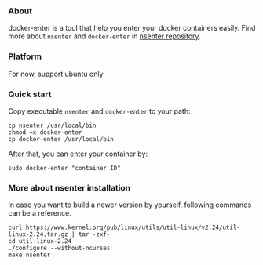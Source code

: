 ### About

docker-enter is a tool that help you enter your docker containers easily. Find more about `nsenter` and `docker-enter` in [nsenter repository](https://github.com/jpetazzo/nsenter).

### Platform
For now, support ubuntu only

### Quick start

Copy executable `nsenter` and `docker-enter` to your path:
```
cp nsenter /usr/local/bin
chmod +x docker-enter
cp docker-enter /usr/local/bin
```

After that, you can enter your container by:
```
sudo docker-enter "container ID"
```

### More about nsenter installation
In case you want to build a newer version by yourself, following commands can be a reference.
```
curl https://www.kernel.org/pub/linux/utils/util-linux/v2.24/util-linux-2.24.tar.gz | tar -zxf-
cd util-linux-2.24
./configure --without-ncurses
make nsenter
```
